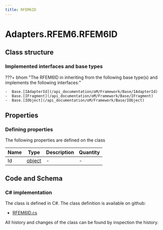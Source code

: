 ```yaml
---
title: RFEM6ID
---
```


# Adapters.RFEM6.RFEM6ID



## Class structure

### Implemented interfaces and base types

???+ bhom "The RFEM6ID in inheriting from the following base type(s) and implements the following interfaces:"

    -  Base.[IAdapterId](/api_documentation/oM/Framework/Base/IAdapterId)
    -  Base.[IFragment](/api_documentation/oM/Framework/Base/IFragment)
    -  Base.[IObject](/api_documentation/oM/Framework/Base/IObject)


## Properties



### Defining properties

The following properties are defined on the class

| Name             | Type             | Description      | Quantity         |
|------------------|------------------|------------------|------------------|
| Id | [object](https://learn.microsoft.com/en-us/dotnet/api/System.Object?view=netstandard-2.0) | - | - |


## Code and Schema

### C# implementation

The class is defined in C#. The class definition is available on github:

- [RFEM6ID.cs](https://github.com/BHoM/RFEM6_Toolkit/blob/develop/RFEM6_oM/Fragments/RFEM6ID.cs)

All history and changes of the class can be found by inspection the history.
